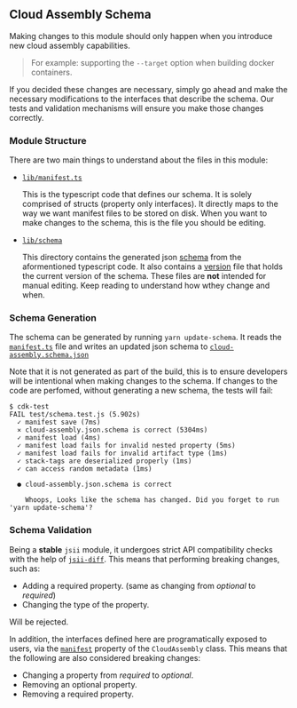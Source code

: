 ## Cloud Assembly Schema

Making changes to this module should only happen when you introduce new cloud assembly capabilities.

> For example: supporting the `--target` option when building docker containers.

If you decided these changes are necessary, simply go ahead and make the necessary modifications to 
the interfaces that describe the schema. Our tests and validation mechanisms will ensure you make those 
changes correctly.

### Module Structure

There are two main things to understand about the files in this module:

- [`lib/manifest.ts`](./lib/manifest.ts)

  This is the typescript code that defines our schema. It is solely comprised of structs (property only interfaces).
  It directly maps to the way we want manifest files to be stored on disk. When you want to make changes to the schema,
  this is the file you should be editing.

- [`lib/schema`](./schema/cloud-assembly.schema.json)

  This directory contains the generated json [schema](./schema/cloud-assembly.schema.json) from the aformentioned 
  typescript code. It also contains a [version](./schema/cloud-assembly.version.json) file that holds the current version
  of the schema. These files are **not** intended for manual editing. Keep reading to understand how wthey change and when.

### Schema Generation

The schema can be generated by running `yarn update-schema`. It reads the [`manifest.ts`](./lib/manifest.ts) file and writes
an updated json schema to [`cloud-assembly.schema.json`](./schema/cloud-assembly.schema.json)

Note that it is not generated as part of the build, this is to ensure developers will be intentional when making 
changes to the schema. If changes to the code are perfomed, without generating a new schema, the tests will fail:

```console
$ cdk-test
FAIL test/schema.test.js (5.902s)
  ✓ manifest save (7ms)
  ✕ cloud-assembly.json.schema is correct (5304ms)
  ✓ manifest load (4ms)
  ✓ manifest load fails for invalid nested property (5ms)
  ✓ manifest load fails for invalid artifact type (1ms)
  ✓ stack-tags are deserialized properly (1ms)
  ✓ can access random metadata (1ms)

  ● cloud-assembly.json.schema is correct

    Whoops, Looks like the schema has changed. Did you forget to run 'yarn update-schema'?
```

### Schema Validation

Being a **stable** `jsii` module, it undergoes strict API compatibility checks with the help
of [`jsii-diff`](https://github.com/aws/jsii/tree/master/packages/jsii-diff). 
This means that performing breaking changes, such as:

- Adding a required property. (same as changing from *optional* to *required*)
- Changing the type of the property.

Will be rejected.

In addition, the interfaces defined here are programatically exposed to users, via the [`manifest`](../cx-api/lib/cloud-assembly.ts#L42)
property of the `CloudAssembly` class. This means that the following are also considered breaking changes:

- Changing a property from *required* to *optional*.
- Removing an optional property.
- Removing a required property.
